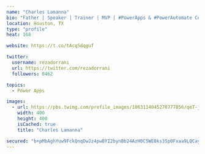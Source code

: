 ```yaml
---
name: "Charles Lamanna"
bio: "Father | Speaker | Trainer | MVP | #PowerApps & #PowerAutomate Community Super User | YouTuber Right-pointing triangle http://youtube.com/c/rezadorrani | Learn - Share - Clockwise rightwards and leftwards open circle arrows"
location: Houston, TX
type: "profile"
heat: 168

website: https://t.co/tAcqSdqguf

twitter:
  username: rezadorrani
  url: https://twitter.com/rezadorrani
  followers: 8462

topics:
  - Power Apps

images:
  - url: https://pbs.twimg.com/profile_images/1063114045270777856/qeT-jpWr_400x400.jpg
    width: 400
    height: 400
    isCached: true
    title: "Charles Lamanna"

secured: "b+pMbAghYuw9FckQnqDwJz4pwBYI2bynBb24AzH0C5WE0ks3Sp0Fxaa9LQCayvZnXAsMMitdVodNPByZOKX5JIXowU/5hxtiwbaaK1jTVOUqpk/eSP+8/TiDv/y5sVRCYKyZPwfY5SutnNcxLXRbeqev8jfFNsjqlGViUYw/Izqs3gAsAeC7X6INa4FSZGhz6aeDyKaDBHP13z+eAsi9KKcKaB9bQp5Foq1jnLYpcvymK0x9i6hfdAHIkPTenW++DhXcepqUKB6S20qOItxVqbM55cBJ0MxSAQk0Ohn36vich51BaO8IFaxFbMboZRcCkXBe3gBQujjr+Yc2xl7mTNnumzhC1AE6lZbxIFSGQZ4HTAzuTA0zmOA8w8mMMo3xTYqYyT2dHM33M3646i1GUmY5u5IcAPmFYuq4JL0xpBU=;RHjC4j0+FqOB2u35eohd3Q=="
---
```


